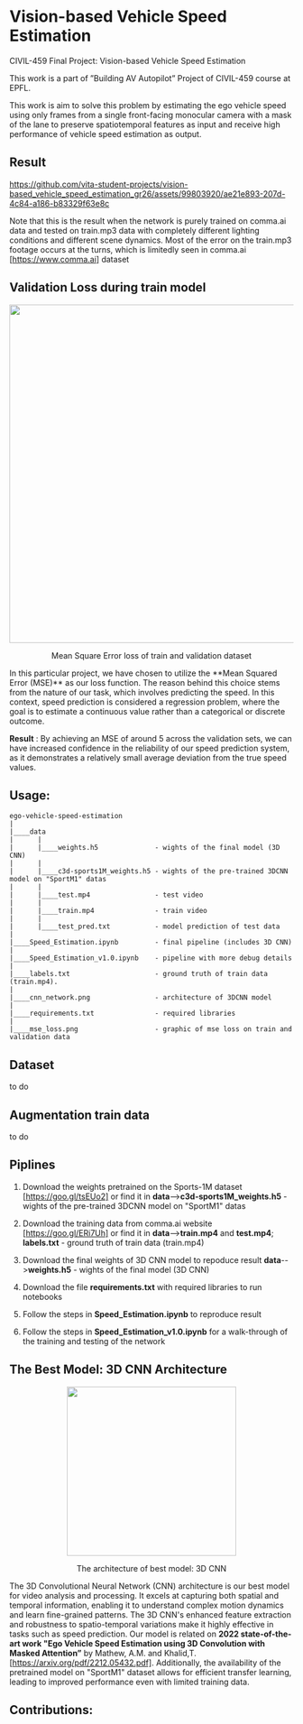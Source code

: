 # Vision-based Vehicle Speed Estimation

CIVIL-459 Final Project: Vision-based Vehicle Speed Estimation

This work is a part of ”Building AV Autopilot” Project of CIVIL-459 course at EPFL.

This work is aim to solve this problem by estimating the ego vehicle speed using only frames from a single front-facing monocular camera with a mask of the lane to preserve spatiotemporal features as input and receive high performance of vehicle speed estimation as output.

## Result

https://github.com/vita-student-projects/vision-based_vehicle_speed_estimation_gr26/assets/99803920/ae21e893-207d-4c84-a186-b83329f63e8c

Note that this is the result when the network is purely trained on comma.ai data and tested on train.mp3 data with completely different lighting conditions and different scene dynamics. Most of the error on the train.mp3 footage occurs at the turns, which is limitedly seen in comma.ai [https://www.comma.ai]  dataset

## Validation Loss during train model

<p align="center">
<img width="600" src="./mse_loss.jpeg"/>
<p align="center"> Mean Square Error loss of train and validation dataset</p>
</p>
In this particular project, we have chosen to utilize the **Mean Squared Error (MSE)** as our loss function. The reason behind this choice stems from the nature of our task, which involves predicting the speed. In this context, speed prediction is considered a regression problem, where the goal is to estimate a continuous value rather than a categorical or discrete outcome.

**Result** : By achieving an MSE of around 5 across the validation sets, we can have increased confidence in the reliability of our speed prediction system, as it demonstrates a relatively small average deviation from the true speed values.
## Usage:

    ego-vehicle-speed-estimation
    |
    |____data
    |      |
    |      |____weights.h5              - wights of the final model (3D CNN)
    |      |
    |      |____c3d-sports1M_weights.h5 - wights of the pre-trained 3DCNN model on "SportM1" datas
    |      |
    |      |____test.mp4                - test video
    |      |
    |      |____train.mp4               - train video
    |      |
    |      |____test_pred.txt           - model prediction of test data
    |
    |____Speed_Estimation.ipynb         - final pipeline (includes 3D CNN)
    |
    |____Speed_Estimation_v1.0.ipynb    - pipeline with more debug details
    |
    |____labels.txt                     - ground truth of train data (train.mp4).
    |
    |____cnn_network.png                - architecture of 3DCNN model
    |
    |____requirements.txt               - required libraries
    |
    |____mse_loss.png                   - graphic of mse loss on train and validation data

    


## Dataset

to do

## Augmentation train data

to do

## Piplines

1. Download the weights pretrained on the Sports-1M dataset [https://goo.gl/tsEUo2] or find it in **data**-->**c3d-sports1M_weights.h5**  - wights of the pre-trained 3DCNN model on "SportM1" datas
          
2. Download the training data from comma.ai website [https://goo.gl/ERi7Uh] or find it in **data**-->**train.mp4** and **test.mp4**; **labels.txt** - ground truth of train data (train.mp4) 

3. Download the final weights of 3D CNN model to repoduce result **data**-->**weights.h5** - wights of the final model (3D CNN)

4. Download the file **requirements.txt** with required libraries to run notebooks

5. Follow the steps in **Speed_Estimation.ipynb** to reproduce result

6. Follow the steps in **Speed_Estimation_v1.0.ipynb** for a walk-through of the training and testing of the network

          

## The Best Model: 3D CNN Architecture

<p align="center">
<img width="300" src="./cnn_network.png"/>
<p align="center">The architecture of best model: 3D CNN</p>
</p>

The 3D Convolutional Neural Network (CNN) architecture is our best model for video analysis and processing. It excels at capturing both spatial and temporal information, enabling it to understand complex motion dynamics and learn fine-grained patterns. The 3D CNN's enhanced feature extraction and robustness to spatio-temporal variations make it highly effective in tasks such as speed prediction. Our model is  related on **2022 state-of-the-art work "Ego Vehicle Speed Estimation using 3D Convolution with Masked Attention”** by Mathew, A.M. and Khalid,T. [https://arxiv.org/pdf/2212.05432.pdf]. Additionally, the availability of the pretrained model on "SportM1" dataset allows for efficient transfer learning, leading to improved performance even with limited training data.

## Contributions:

